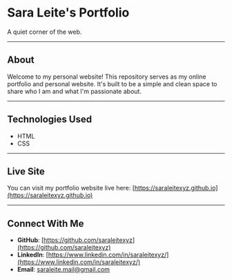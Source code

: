 # Sara Leite's Portfolio

A quiet corner of the web.

---

## About

Welcome to my personal website! This repository serves as my online portfolio and personal website. It's built to be a simple and clean space to share who I am and what I'm passionate about.

---

## Technologies Used

- HTML
- CSS

---

## Live Site

You can visit my portfolio website live here: [https://saraleitexyz.github.io](https://saraleitexyz.github.io)

---

## Connect With Me

- **GitHub**: [https://github.com/saraleitexyz](https://github.com/saraleitexyz)
- **LinkedIn**: [https://www.linkedin.com/in/saraleitexyz/](https://www.linkedin.com/in/saraleitexyz/)
- **Email**: saraleite.mail@gmail.com
